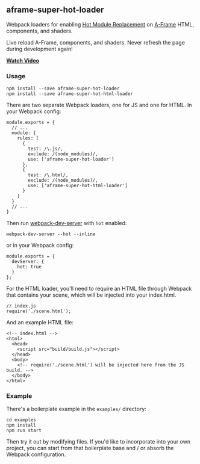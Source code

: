 ## aframe-super-hot-loader

[aframe]: https://aframe.io
[hmr]: https://webpack.js.org/concepts/hot-module-replacement/

Webpack loaders for enabling [Hot Module Replacement][hmr] on [A-Frame][aframe]
HTML, components, and shaders.

Live reload A-Frame, components, and shaders. Never refresh the page during
development again!

**[Watch Video](https://youtu.be/uh_RQay3x80)**

### Usage

```
npm install --save aframe-super-hot-loader
npm install --save aframe-super-hot-html-loader
```

There are two separate Webpack loaders, one for JS and one for HTML. In your
Webpack config:

```
module.exports = {
  // ...
  module: {
    rules: [
      {
        test: /\.js/,
        exclude: /(node_modules)/,
        use: ['aframe-super-hot-loader']
      },
      {
        test: /\.html/,
        exclude: /(node_modules)/,
        use: ['aframe-super-hot-html-loader']
      }
    ]
  }
  // ...
}
```

[wds]: https://webpack.js.org/configuration/dev-server/

Then run [webpack-dev-server][wds] with `hot` enabled:

```
webpack-dev-server --hot --inline
```

or in your Webpack config:

```
module.exports = {
  devServer: {
    hot: true
  }
};
```

For the HTML loader, you'll need to require an HTML file through Webpack that contains your scene, which will be injected into your index.html.

```
// index.js
require('./scene.html');
```

And an example HTML file:

```
<!-- index.html -->
<html>
  <head>
    <script src="build/build.js"></script>
  </head>
  <body>
    <!-- require('./scene.html') will be injected here from the JS build. -->
  </body>
</html>
```

### Example

There's a boilerplate example in the `examples/` directory:

```
cd examples
npm install
npm run start
```

Then try it out by modifying files. If you'd like to incorporate into your own
project, you can start from that boilerplate base and / or absorb the Webpack
configuration.
